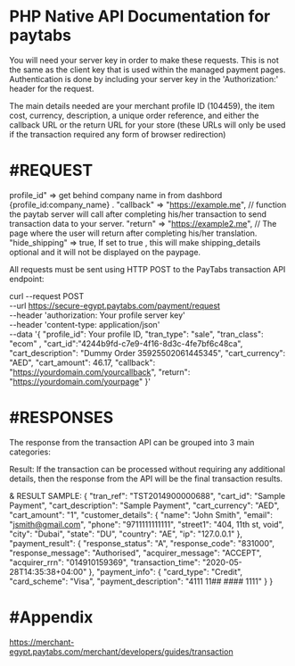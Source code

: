 # PHP Native API Documentation for paytabs

You will need your server key in order to make these requests. This is not the same as the client key that is used within the managed payment pages. Authentication is done by including your server key in the 'Authorization:' header for the request.

The main details needed are your merchant profile ID (104459), the item cost, currency, description, a unique order reference, and either the callback URL or the return URL for your store (these URLs will only be used if the transaction required any form of browser redirection)

# #REQUEST

profile_id"           => get behind company name in from dashbord {profile_id:company_name} .
"callback"            =>   "https://example.me", // function the paytab server will call after completing his/her transaction to send transaction data to your server.
"return"              =>   "https://example2.me", // The page where the user will return after completing his/her translation.
"hide_shipping"       =>    true, If set to true , this will make shipping_details optional and it will not be displayed on the paypage. 

All requests must be sent using HTTP POST to the PayTabs transaction API endpoint:

curl --request POST \
  --url https://secure-egypt.paytabs.com/payment/request \
  --header 'authorization: Your profile server key' \
  --header 'content-type: application/json' \
  --data '{
    "profile_id": Your profile ID,
    "tran_type": "sale",
    "tran_class": "ecom" ,
    "cart_id":"4244b9fd-c7e9-4f16-8d3c-4fe7bf6c48ca",
    "cart_description": "Dummy Order 35925502061445345",
    "cart_currency": "AED",
    "cart_amount": 46.17,
    "callback": "https://yourdomain.com/yourcallback",
    "return": "https://yourdomain.com/yourpage"
  }'

# #RESPONSES
The response from the transaction API can be grouped into 3 main categories:

Result:
If the transaction can be processed without requiring any additional details, then the response from the API will be the final transaction results.

& RESULT SAMPLE:
{
  "tran_ref": "TST2014900000688",
  "cart_id": "Sample Payment",
  "cart_description": "Sample Payment",
  "cart_currency": "AED",
  "cart_amount": "1",
  "customer_details": {
    "name": "John Smith",
    "email": "jsmith@gmail.com",
    "phone": "9711111111111",
    "street1": "404, 11th st, void",
    "city": "Dubai",
    "state": "DU",
    "country": "AE",
    "ip": "127.0.0.1"
  },
  "payment_result": {
    "response_status": "A",
    "response_code": "831000",
    "response_message": "Authorised",
    "acquirer_message": "ACCEPT",
    "acquirer_rrn": "014910159369",
    "transaction_time": "2020-05-28T14:35:38+04:00"
  },
  "payment_info": {
    "card_type": "Credit",
    "card_scheme": "Visa",
    "payment_description": "4111 11## #### 1111"
  }
}

# #Appendix
https://merchant-egypt.paytabs.com/merchant/developers/guides/transaction
